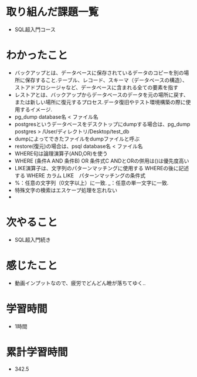 # 取り組んだ課題一覧
- SQL超入門コース

# わかったこと
- バックアップとは、データベースに保存されているデータのコピーを別の場所に保存すること.テーブル、レコード、スキーマ（データベースの構造）、ストアドプロシージャなど、データベースに含まれる全ての要素を指す
- レストアとは、バックアップからデータベースのデータを元の場所に戻す、または新しい場所に復元するプロセス.データ復旧やテスト環境構築の際に使用するイメージ.
- pg_dump database名 < ファイル名
- postgresというデータベースをデスクトップにdumpする場合は、pg_dump postgres > /User/ディレクトリ/Desktop/test_db
- dumpによってできたファイルをdumpファイルと呼ぶ
- restore(復元)の場合は、psql database名 < ファイル名
- WHERE句は論理演算子(AND,OR)を使う
- WHERE (条件A AND 条件B) OR 条件式C ANDとORの併用は()は優先度高い
- LIKE演算子は、文字列のパターンマッチングに使用する WHEREの後に記述する WHERE カラム LIKE　パターンマッチングの条件式
- %：任意の文字列（0文字以上）に一致. _：任意の単一文字に一致.
- 特殊文字の検索はエスケープ処理を忘れない
- 

# 次やること
- SQL超入門続き

# 感じたこと
- 動画インプットなので、疲労でどんどん瞼が落ちてゆく..

# 学習時間
- 1時間

# 累計学習時間
- 342.5
